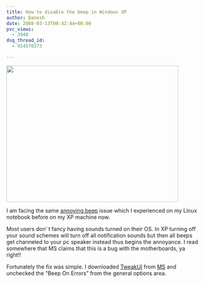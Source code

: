 ```yaml
---
title: How to disable the beep in Windows XP
author: Danesh
date: 2008-03-13T00:42:44+00:00
pvc_views:
  - 3948
dsq_thread_id:
  - 914570273

---
```

<img loading="lazy" src="http://farm3.static.flickr.com/2262/2328065253_3ee512fbee_o.jpg" height="357" width="450" />

I am facing the same [annoying beep][1] issue which I experienced on my Linux notebook before on my XP machine now.

Most users don&#8217; t fancy having sounds turned on their OS. In XP turning off your sound schemes will turn off all notification sounds but then all beeps get channeled to your pc speaker instead thus begins the annoyance. I read somewhere that MS claims that this is a bug with the motherboards, ya right!!

Fortunately the fix was simple. I downloaded [TweakUI][2] from [MS][3] and unchecked the &#8220;Beep On Errors&#8221; from the general options area.

 [1]: /posts/how-to-disable-the-beep-in-linux/
 [2]: http://download.microsoft.com/download/f/c/a/fca6767b-9ed9-45a6-b352-839afb2a2679/TweakUiPowertoySetup.exe
 [3]: http://www.microsoft.com/windowsxp/downloads/powertoys/xppowertoys.mspx
